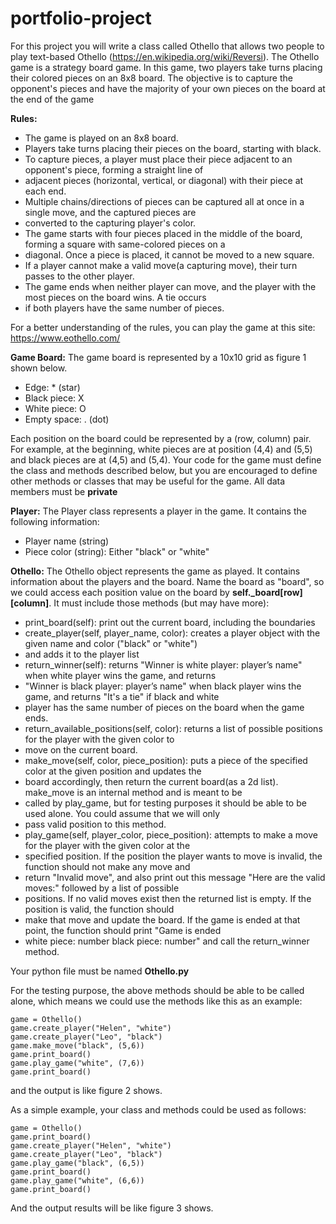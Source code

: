 # portfolio-project

For this project you will write a class called Othello that allows two people to play text-based Othello 
(https://en.wikipedia.org/wiki/Reversi).  The Othello game is a strategy board game. In this game, two players take 
turns placing their colored pieces on an 8x8 board. The objective is to capture the opponent's pieces and have the 
majority of your own pieces on the board at the end of the game

**Rules:**

* The game is played on an 8x8 board.
* Players take turns placing their pieces on the board, starting with black.
* To capture pieces, a player must place their piece adjacent to an opponent's piece, forming a straight line of 
* adjacent pieces (horizontal, vertical, or diagonal) with their piece at each end.
* Multiple chains/directions of pieces can be captured all at once in a single move, and the captured pieces are 
* converted to the capturing player's color. 
* The game starts with four pieces placed in the middle of the board, forming a square with same-colored pieces on a 
* diagonal. Once a piece is placed, it cannot be moved to a new square.
* If a player cannot make a valid move(a capturing move), their turn passes to the other player.
* The game ends when neither player can move, and the player with the most pieces on the board wins. A tie occurs 
* if both players have the same number of pieces.

For a better understanding of the rules, you can play the game at this site: https://www.eothello.com/

**Game Board:**
The game board is represented by a 10x10 grid as figure 1 shown below.
* Edge: * (star)
* Black piece: X
* White piece: O
* Empty space: .  (dot)

Each position on the board could be represented by a (row, column) pair.  For example, at the beginning, white pieces 
are at position (4,4) and (5,5) and black pieces are at (4,5) and (5,4).
Your code for the game must define the class and methods described below, but you are encouraged to define other methods
or classes that may be useful for the game. All data members must be **private**

**Player:**
The Player class represents a player in the game. It contains the following information:
* Player name (string)
* Piece color (string): Either "black" or "white"

**Othello:**
The Othello object represents the game as played.  It contains information about the players and the board. Name the 
board as "board", so we could access each position value on the board by **self._board[row][column]**. It must include 
those methods (but may have more):

* print_board(self): print out the current board, including the boundaries 
* create_player(self, player_name, color): creates a player object with the given name and color ("black" or "white") 
* and adds it to the player list
* return_winner(self): returns "Winner is white player: player’s name" when white player wins the game, and returns 
* "Winner is black player: player’s name" when black player wins the game, and returns "It's a tie" if black and white 
* player has the same number of pieces on the board when the game ends.
* return_available_positions(self, color): returns a list of possible positions for the player with the given color to 
* move on the current board. 
* make_move(self, color, piece_position): puts a piece of the specified color at the given position and updates the 
* board accordingly, then return the current board(as a 2d list). make_move is an internal method and is meant to be 
* called by play_game, but for testing purposes it should be able to be used alone. You could assume that we will only 
* pass valid position to this method.
* play_game(self, player_color, piece_position): attempts to make a move for the player with the given color at the 
* specified position.  If the position the player wants to move is invalid, the function should not make any move and 
* return "Invalid move", and also print out this message "Here are the valid moves:" followed by a list of possible 
* positions. If no valid moves exist then the returned list is empty.  If the position is valid, the function should 
* make that move and update the board.  If the game is ended at that point, the function should print "Game is ended  
* white piece: number  black piece: number" and call the return_winner method. 

Your python file must be named **Othello.py**

For the testing purpose, the above methods should be able to be called alone, which means we could use the methods 
like this as an example:
```
game = Othello()
game.create_player("Helen", "white")
game.create_player("Leo", "black")
game.make_move("black", (5,6))
game.print_board()
game.play_game("white", (7,6))
game.print_board()
```
and the output is like figure 2 shows.

As a simple example, your class and methods could be used as follows:
```
game = Othello()
game.print_board()
game.create_player("Helen", "white")
game.create_player("Leo", "black")
game.play_game("black", (6,5))
game.print_board()
game.play_game("white", (6,6))
game.print_board()
```
And the output results will be like figure 3 shows.

